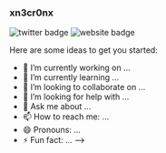### xn3cr0nx

![twitter badge](https://img.shields.io/badge/twitter-@xn3cr0nx-blue?style=flat-square&link=https://twitter.com/xn3cr0nx&logo=twitter)
![website badge](https://img.shields.io/badge/website-bucknall.codes-green?style=flat-square&link=https://patrickjusic.com)

Here are some ideas to get you started:

- 🔭 I’m currently working on ...
- 🌱 I’m currently learning ...
- 👯 I’m looking to collaborate on ...
- 🤔 I’m looking for help with ...
- 💬 Ask me about ...
- 📫 How to reach me: ...
- 😄 Pronouns: ...
- ⚡ Fun fact: ...
-->
